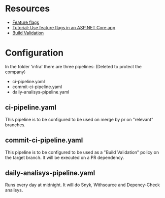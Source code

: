 # Resources
- [Feature flags](https://learn.microsoft.com/en-us/dotnet/architecture/cloud-native/feature-flags)
- [Tutorial: Use feature flags in an ASP.NET Core app](https://learn.microsoft.com/en-us/azure/azure-app-configuration/use-feature-flags-dotnet-core)
- [Build Validation](https://learn.microsoft.com/en-us/azure/devops/repos/git/branch-policies?view=azure-devops&tabs=browser#build-validation)
# Configuration
In the folder 'infra' there are three pipelines: (Deleted to protect the company)
- ci-pipeline.yaml
- commit-ci-pipeline.yaml
- daily-analisys-pipeline.yaml

 ## ci-pipeline.yaml 
 This pipeline is to be configured to be used on merge by pr on "relevant" branches.

 ## commit-ci-pipeline.yaml 
 This pipeline is to be configured to be used as a "Build Validation" policy on the target branch. It will be executed on a PR dependency.

 ## daily-analisys-pipeline.yaml 
 Runs every day at midnight. It will do Snyk, Withsource and Depency-Check analisys.
